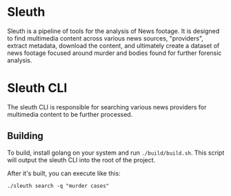 # Sleuth

Sleuth is a pipeline of tools for the analysis of News footage. It is designed to find multimedia content across various news sources, "providers", extract metadata, download the content, and ultimately create a dataset of news footage focused around murder and bodies found for further forensic analysis.

# Sleuth CLI

The sleuth CLI is responsible for searching various news providers for multimedia content to be further processed.

## Building

To build, install golang on your system and run `./build/build.sh`. This script will output the sleuth CLI into the root of the project.

After it's built, you can execute like this:

```
./sleuth search -q "murder cases"
```
